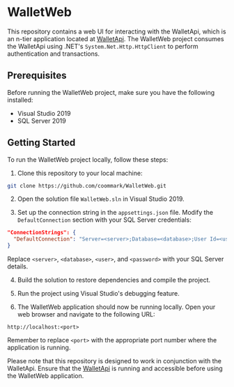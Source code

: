 # WalletWeb

This repository contains a web UI for interacting with the WalletApi, which is an n-tier application located at [WalletApi](https://github.com/coommark/WalletApi). The WalletWeb project consumes the WalletApi using .NET's `System.Net.Http.HttpClient` to perform authentication and transactions.

## Prerequisites

Before running the WalletWeb project, make sure you have the following installed:

- Visual Studio 2019
- SQL Server 2019

## Getting Started

To run the WalletWeb project locally, follow these steps:

1. Clone this repository to your local machine:

```bash
git clone https://github.com/coommark/WalletWeb.git
```

2. Open the solution file `WalletWeb.sln` in Visual Studio 2019.

3. Set up the connection string in the `appsettings.json` file. Modify the `DefaultConnection` section with your SQL Server credentials:

```json
"ConnectionStrings": {
  "DefaultConnection": "Server=<server>;Database=<database>;User Id=<user>;Password=<password>;"
}
```

Replace `<server>`, `<database>`, `<user>`, and `<password>` with your SQL Server details.

4. Build the solution to restore dependencies and compile the project.

5. Run the project using Visual Studio's debugging feature.

6. The WalletWeb application should now be running locally. Open your web browser and navigate to the following URL:

```
http://localhost:<port>
```

Remember to replace `<port>` with the appropriate port number where the application is running.

Please note that this repository is designed to work in conjunction with the WalletApi. Ensure that the [WalletApi](https://github.com/coommark/WalletApi) is running and accessible before using the WalletWeb application.
